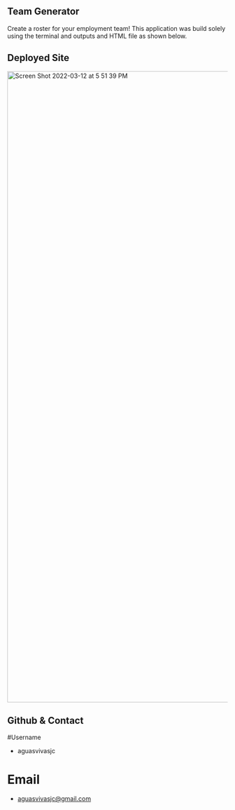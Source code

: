 ## Team Generator 

Create a roster for your employment team! 
This application was build solely using the terminal and outputs and HTML file as shown below. 


## Deployed Site 

<img width="1440" alt="Screen Shot 2022-03-12 at 5 51 39 PM" src="https://user-images.githubusercontent.com/94660524/158038053-b8db549f-fc04-4e45-9f07-48777330e89b.png">



## Github & Contact 

#Username
* aguasvivasjc

# Email 
* aguasvivasjc@gmail.com
